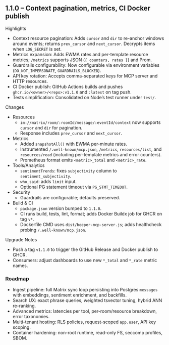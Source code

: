 ## 1.1.0 – Context pagination, metrics, CI Docker publish

Highlights

- Context resource pagination: Adds `cursor` and `dir` to re-anchor windows around events; returns `prev_cursor` and `next_cursor`. Decrypts items when `LOG_SECRET` is set.
- Metrics expansion: Adds EWMA rates and per-template resource metrics; `/metrics` supports JSON (`{ counters, rates }`) and Prom.
- Guardrails configurability: Now configurable via environment variables (`DO_NOT_IMPERSONATE`, `GUARDRAILS_BLOCKED`).
- API key rotation: Accepts comma-separated keys for MCP server and HTTP resources.
- CI Docker publish: GitHub Actions builds and pushes `ghcr.io/<owner>/<repo>:v1.1.0` and `:latest` on tag push.
- Tests simplification: Consolidated on Node’s test runner under `test/`.

Changes

- Resources
  - `im://matrix/room/:roomId/message/:eventId/context` now supports `cursor` and `dir` for pagination.
  - Response includes `prev_cursor` and `next_cursor`.
- Metrics
  - Added `snapshotAll()` with EWMA per-minute rates.
  - Instrumented `/.well-known/mcp.json`, `/metrics`, `resources/list`, and `resources/read` (including per-template metrics and error counters).
  - Prometheus format emits `<metric>_total` and `<metric>_rate`.
- Tools/Analytics
  - `sentimentTrends`: fixes `subjectivity` column to `sentiment_subjectivity`.
  - `who_said`: adds `limit` input.
  - Optional PG statement timeout via `PG_STMT_TIMEOUT`.
- Security
  - Guardrails are configurable; defaults preserved.
- Build & CI
  - `package.json` version bumped to `1.1.0`.
  - CI runs build, tests, lint, format; adds Docker Buildx job for GHCR on tag `v*`.
  - Dockerfile CMD uses `dist/beeper-mcp-server.js`; adds healthcheck probing `/.well-known/mcp.json`.

Upgrade Notes

- Push a tag `v1.1.0` to trigger the GitHub Release and Docker publish to GHCR.
- Consumers: adjust dashboards to use new `*_total` and `*_rate` metric names.

### Roadmap

- Ingest pipeline: full Matrix sync loop persisting into Postgres `messages` with embeddings, sentiment enrichment, and backfills.
- Search UX: exact phrase queries, weighted tsvector tuning, hybrid ANN re-ranking.
- Advanced metrics: latencies per tool, per-room/resource breakdown, error taxonomies.
- Multi-tenant hosting: RLS policies, request-scoped `app.user`, API key scoping.
- Container hardening: non-root runtime, read-only FS, seccomp profiles, SBOM.
